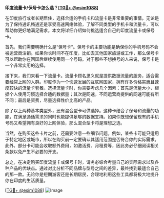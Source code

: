 **印度流量卡/保号卡怎么选？[[TG💪+ @esim1088](https://t.me/s/esim1088)]**

在印度旅行或者长期居住，选择合适的手机卡和流量卡是非常重要的事情。无论是为了保持通讯畅通还是享受高速网络体验，了解不同类型的手机卡和流量卡，可以帮助你更好地满足需求。本文将详细介绍如何挑选适合自己的印度流量卡或保号卡。

首先，我们需要明确什么是“保号卡”。保号卡的主要功能是确保你的手机号码不会被运营商注销。如果你长时间不在印度，比如去其他国家旅游或工作，那么保号卡可以帮助你在回国后继续使用同一个号码。对于那些不想换号的人来说，保号卡是一个非常实用的选择。

接下来，我们来看一下流量卡。流量卡顾名思义就是提供数据流量的服务，适合需要经常上网的人群。印度作为一个快速发展的互联网国家，拥有许多价格实惠且速度较快的流量卡套餐。选择流量卡时，你需要考虑几个因素：首先是流量大小，根据个人使用习惯选择合适的数据量；其次是网速，不同运营商提供的网速可能有所不同；最后是资费，尽量选择性价比高的产品。

除了以上两种基本类型外，还有混合型卡可供选择。这种卡结合了保号和流量的功能，在满足通话需求的同时也能提供足够的数据支持。如果你既想保留现有的手机号码又希望拥有良好的上网体验，那么混合型卡将是理想之选。

当然，在购买这些卡片之前，还需要注意一些细节问题。例如，某些卡可能只适用于特定地区或城市，所以在购买前一定要确认其适用范围是否符合你的实际需求。此外，部分卡可能会收取额外费用，如激活费、月租费等，因此务必仔细阅读相关条款以免产生不必要的开支。

总之，在决定购买印度流量卡或保号卡时，请务必综合考量自己的实际需求以及各种产品的优缺点。通过对比分析不同品牌与型号之间的差异，最终找到最适合自己的那一款。无论你是短期游客还是长期居民，合理地利用这些工具都将极大地提升你在印度的生活质量。

[[TG💪+ @esim1088](https://t.me/s/esim1088)] 
![Image](https://i.postimg.cc/4NQfJmqS/Snipaste-2025-05-13-00-14-12.png)
